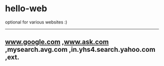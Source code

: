hello-web
=========
optional for various websites :)
__________________________________________
www.google.com
,www.ask.com
,mysearch.avg.com
,in.yhs4.search.yahoo.com ,ext.
-------------------------------------

